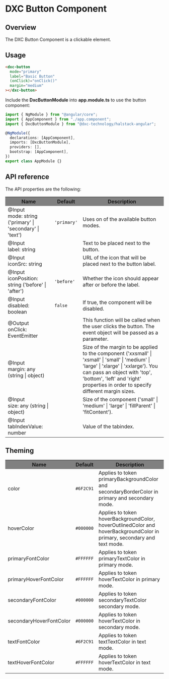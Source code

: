 # DXC Button Component

## Overview

The DXC Button Component is a clickable element.

## Usage

```html
<dxc-button
  mode="primary"
  label="Basic Button"
  (onClick)="onClick()"
  margin="medium"
></dxc-button>
```

Include the **DxcButtonModule** into **app.module.ts** to use the button component:

```ts
import { NgModule } from "@angular/core";
import { AppComponent } from "./app.component";
import { DxcButtonModule } from "@dxc-technology/halstack-angular";

@NgModule({
  declarations: [AppComponent],
  imports: [DxcButtonModule],
  providers: [],
  bootstrap: [AppComponent],
})
export class AppModule {}
```

## API reference

The API properties are the following:

<table>
    <tr style="background-color: grey">
      <th>Name</th>
      <th>Default</th>
      <th>Description</th>
    </tr>
    <tr>
      <td>@Input<br>mode: string ('primary' | 'secondary' | 'text')</td>
      <td>
        <code>'primary'</code>
      </td>
      <td>Uses on of the available button modes.</td>
    </tr>
    <tr>
      <td>@Input<br>label: string</td>
      <td></td>
      <td>Text to be placed next to the button.</td>
    </tr>
    <tr>
      <td>@Input<br>iconSrc: string</td>
      <td></td>
      <td>URL of the icon that will be placed next to the button label.</td>
    </tr>
    <tr>
      <td>@Input<br>iconPosition: string ('before' | 'after')</td>
      <td>
        <code>'before'</code>
      </td>
      <td>Whether the icon should appear after or before the label.</td>
    </tr>
    <tr>
      <td>@Input<br>disabled: boolean</td>
      <td>
        <code>false</code>
      </td>
      <td>If true, the component will be disabled.</td>
    </tr>
    <tr>
      <td>@Output<br>onClick: EventEmitter</td>
      <td></td>
      <td>
        This function will be called when the user clicks the button. The
        event object will be passed as a parameter.
      </td>
    </tr>
    <tr>
      <td>@Input<br>margin: any (string | object)</td>
      <td></td>
      <td>
        Size of the margin to be applied to the component ('xxsmall' |
        'xsmall' | 'small' | 'medium' | 'large' | 'xlarge' | 'xxlarge'). You
        can pass an object with 'top', 'bottom', 'left' and 'right' properties
        in order to specify different margin sizes.
      </td>
    </tr>
    <tr>
      <td>@Input<br>size: any (string | object)</td>
      <td></td>
      <td>
        Size of the component ('small' | 'medium' | 'large' | 'fillParent' |
        'fitContent').
      </td>
    </tr>
    <tr>
      <td>@Input<br>tabIndexValue: number</td>
      <td></td>
      <td>
        Value of the tabindex.
      </td>
    </tr>
</table>

## Theming

<table>
    <tr style="background-color: grey">
      <th>Name</th>
      <th>Default</th>
      <th>Description</th>
    </tr>
    <tr>
      <td>color</td>
      <td>
        <code>#6F2C91</code>
      </td>
      <td>Applies to token primaryBackgroundColor and secondaryBorderColor in primary and secondary mode.</td>
    </tr>
    <tr>
      <td>hoverColor</td>
      <td>
        <code>#000000</code>
      </td>
      <td>Applies to token hoverBackgroundColor, hoverOutlinedColor and hoverBackgroundColor in primary, secondary and text mode.</td>
    </tr>
    <tr>
      <td>primaryFontColor</td>
      <td>
        <code>#FFFFFF</code>
      </td>
      <td>Applies to token primaryTextColor in primary mode.</td>
    </tr>
    <tr>
      <td>primaryHoverFontColor</td>
      <td>        
        <code>#FFFFFF</code>
      </td>
      <td>Applies to token hoverTextColor in primary mode.</td>
    </tr>
    <tr>
      <td>secondaryFontColor</td>
      <td>
        <code>#000000</code>
      </td>
      <td>Applies to token secondaryTextColor secondary mode.</td>
    </tr>
    <tr>
      <td>secondaryHoverFontColor</td>
        <td>
          <code>#000000</code>
        </td>
      <td>Applies to token hoverTextColor in secondary mode.</td>
    </tr>
    <tr>
      <td>textFontColor</td>
      <td>
        <code>#6F2C91</code>
      </td>
      <td>Applies to token textTextColor in text mode.</td>
    </tr>
    <tr>
      <td>textHoverFontColor</td>
      <td>
        <code>#FFFFFF</code>
      </td>
      <td>Applies to token hoverTextColor in text mode.</td>
    </tr>
</table>
